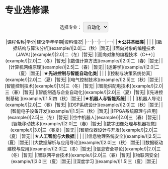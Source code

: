# 专业选修课

<div class="select-container" markdown="1">
  <label for="specialization-select">选择专业：</label>
  <select id="specialization-select" onchange="showTable(this.value)">
    <option value="automation" selected>自动化</option>
    <option value="robotics">机器人</option>
  </select>
</div>

<div id="automation-table" class="course-table" style="display: table" markdown="1">
  |课程名称|学分|建议学年学期|资料情况|
  |:--|:--|:--|:--:|
  |<span style="font-weight: bold;">★公共基础类</span>| | | |
  |[数据结构与算法分析](example/)|2.0|二（秋）|暂无|
  |[面向对象的编程技术（JAVA）](example/)|2.0|二（冬）|暂无|
  |[面向对象的编程技术（C++）](example/)|2.0|二（冬）|暂无|
  |[数值计算方法](example/)|2.0|二（春）|暂无|
  |[计算机网络原理](example/)|2.5|二（春）|暂无|
  |[运筹学](example/)|2.0|二（夏）|暂无|
  |<span style="font-weight: bold;">★先进控制与智能自动化类</span>| | | |
  |[控制与决策系统仿真](example/)|2.0|二（夏）|暂无|
  |[电气控制技术](example/)|2.5|三（秋）|暂无|
  |[智能控制技术](example/)|1.5|三（冬）|暂无|
  |[智能供配电技术](example/)|2.0|三（春）|暂无|
  |[智能制造与企业自动化](example/)|2.0|三（夏）|暂无|
  |[先进控制基础 ](example/)|1.5|四（秋）|暂无|
  |<span style="font-weight: bold;">★机器人与智能系统</span>| | | |
  |[机器人导论](example/)|2.0|二（春）|暂无|
  |[DSP系统设计](example/)|2.0|三（秋）|暂无|
  |[智能电子设备开发](example/)|1.5|三（秋）|暂无|
  |[FPGA系统原理与应用](example/)|2.5|三（冬）|暂无|
  |[空中机器人](example/)|2.0|三（春）|暂无|
  |[智能移动技术](example/)|2.0|三（春）|暂无|
  |[数字图像处理与机器视觉](example/)|3.0|三（春夏）|暂无|
  |[智能仪器设计与开发](example/)|2.0|三（夏）|暂无|
  |<span style="font-weight: bold;">★人工智能与大数据</span>| | | |
  |[信息物理系统安全](example/)|2.5|二（夏）|暂无|
  |[大数据解析与应用导论](example/)|2.0|三（秋）|暂无|
  |[数据驱动建模与应用](example/)|2.0|三（冬）|暂无|
  |[信息安全导论](example/)|2.0|三（冬）|暂无|
  |[智联网平台技术](example/)|2.0|三（春）|暂无|
  |[物联网安全](example/)|3.0|三（夏）|暂无|
  |[深度学习 ](example/)|1.5|三（夏）|暂无|
</div>

<div id="robotics-table" class="course-table" style="display: none" markdown="1">
  | 课程名称 | 学分 | 建议学年学期 | 资料情况 |
  |:--|:--:|:--:|:--|
  |<span style="font-weight: bold;">★公共基础类</span>| | | |
  | 数据结构 | 2.0 | 二(秋) | 暂无 |
  | 数值计算方法 | 2.0 | 二(春) | 暂无 |
  | 信号与系统 | 2.0 | 二(春) | 暂无 |
  | 面向对象程序设计 | 2.5 | 二(春夏) | 暂无 |
  | 运筹学 | 2.0 | 二(夏) | 暂无 |
  | 大数据解析与应用导论 | 2.0 | 三(秋) | 暂无 |
  |<span style="font-weight: bold;">★自动化控制类</span>| | | |
  | 电气控制技术 | 2.5 | 三(秋) | 暂无 |
  | 运动控制 | 3.5 | 三(秋冬) | 暂无 |
  | 智能控制技术 | 1.5 | 三(冬) | 暂无 |
  | 最优化与最优控制 | 3.0 | 三(春夏) | 暂无 |
  |<span style="font-weight: bold;">★先进机器人类</span>| | | |
  | ROS与机器人仿真软件 | 1.0 | 一(短) | 暂无 |
  | 机器视觉 | 2.5 | 三(秋) | 暂无 |
  | 机器人智能感知与分析 | 2.0 | 三(冬) | 暂无 |
  | 空中机器人 | 2.0 | 三(春) | 暂无 |
  | 软体仿生机器人与智能材料 | 1.0 | 三(夏) | 暂无 |
  | 机器人前沿 | 1.0 | 三(夏) | 暂无 |
  | 机器人集成控制系统 | 2.0 | 三(夏) | 暂无 |
  | 网络化智能无人系统 | 3.0 | 四(秋冬) | 暂无 |
  |<span style="font-weight: bold;">★机械工程类</span>| | | |
  | 机械制图及CAD基础 | 1.5 | 一(春) | 暂无 |
  | 设计与制造II | 3.0 | 二(春夏) | 暂无 |


</div>


<script>
function showTable(specialization) {
    document.getElementById('automation-table').style.display = specialization === 'automation' ? 'table' : 'none';
    document.getElementById('robotics-table').style.display = specialization === 'robotics' ? 'table' : 'none';
}
</script>

<style>
.md-typeset table:not([class]) th {
    min-width: 1em;
}
.course-table {
    margin: 0 auto;
    text-align: center;
}


.select-container {
    text-align: center;
    margin-bottom: 20px;
}

.select-container select {
    font-size: inherit;
    font-family: inherit;
    padding: 6px 8px;
    border-radius: 4px;
    border: 1px solid #ccc;
}

.course-table th {
    font-weight: bold;
    color: #b22222;
}

.course-table a {
    color: inherit;
}

</style>